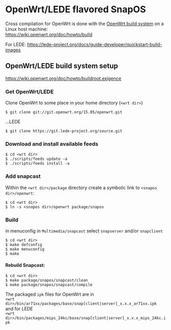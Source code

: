 # OpenWrt/LEDE flavored SnapOS
Cross compilation for OpenWrt is done with the [OpenWrt build system](https://wiki.openwrt.org/about/toolchain) on a Linux host machine:  
https://wiki.openwrt.org/doc/howto/build

For LEDE: 
https://lede-project.org/docs/guide-developer/quickstart-build-images

## OpenWrt/LEDE build system setup
https://wiki.openwrt.org/doc/howto/buildroot.exigence

### Get OpenWrt/LEDE
Clone OpenWrt to some place in your home directory (`<wrt dir>`)

    $ git clone git://git.openwrt.org/15.05/openwrt.git

...LEDE 

    $ git clone https://git.lede-project.org/source.git

### Download and install available feeds 

```
$ cd <wrt dir>
$ ./scripts/feeds update -a
$ ./scripts/feeds install -a
```

### Add snapcast
Within the `<wrt dir>/package` directory create a symbolic link to `<snapos dir>/openwrt`: 

```
$ cd <wrt dir>
$ ln -s <snapos dir>/openwrt package/snapos
```

### Build  
in menuconfig in `Multimedia/snapcast` select `snapserver` and/or `snapclient`

```
$ cd <wrt dir>
$ make defconfig
$ make menuconfig
$ make
```

#### Rebuild Snapcast:

```
$ cd <wrt dir>
$ make package/snapos/snapcast/clean
$ make package/snapos/snapcast/compile
```

The packaged `ipk` files for OpenWrt are in  
`<wrt dir>/bin/ar71xx/packages/base/snap[client|server]_x.x.x_ar71xx.ipk`  
and for LEDE  
`<wrt dir>/bin/packages/mips_24kc/base/snap[client|server]_x.x.x_mips_24kc.ipk`
